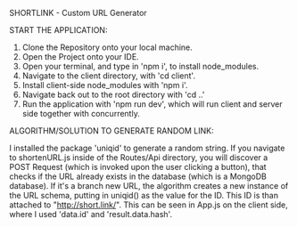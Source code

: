 SHORTLINK - Custom URL Generator

START THE APPLICATION: 
1. Clone the Repository onto your local machine.
2. Open the Project onto your IDE. 
3. Open your terminal, and type in 'npm i', to install node_modules.
4. Navigate to the client directory, with 'cd client'.
5. Install client-side node_modules with 'npm i'.
6. Navigate back out to the root directory with 'cd ..'
7. Run the application with 'npm run dev', which will run client and server side together with concurrently.


ALGORITHM/SOLUTION TO GENERATE RANDOM LINK:

I installed the package 'uniqid' to generate a random string.  If you navigate to shortenURL.js inside of the Routes/Api directory,
you will discover a POST Request (which is invoked upon the user clicking a button), that checks if the URL already exists in the database
(which is a MongoDB database).  If it's a branch new URL, the algorithm creates a new instance of the URL schema, putting in uniqid() as the value
for the ID.  This ID is than attached to "http://short.link/<insert id hash here>".  This can be seen in App.js on the client side, where I used 'data.id' 
and 'result.data.hash'.  
